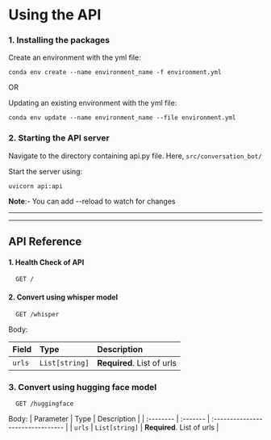 # Using the API


### 1. Installing the packages

Create an environment with the yml file:
```
conda env create --name environment_name -f environment.yml
```

OR

Updating an existing environment with the yml file:
```
conda env update --name environment_name --file environment.yml
```


### 2. Starting the API server

Navigate to the directory containing api.py file. Here, `src/conversation_bot/`

Start the server using:
```
uvicorn api:api
```

**Note**:- You can add --reload to watch for changes

---
---


## API Reference

#### 1. Health Check of API

```http
  GET /
```


#### 2. Convert using whisper model

```http
  GET /whisper
```

Body: 

| Field     | Type     | Description                |
| :-------- | :------- | :------------------------- |
| `urls`    | `List[string]` | **Required**. List of urls |


### 3. Convert using hugging face model

```http
  GET /huggingface
```

Body:
| Parameter | Type     | Description                       |
| :-------- | :------- | :-------------------------------- |
| `urls`    | `List[string]` | **Required**. List of urls |


